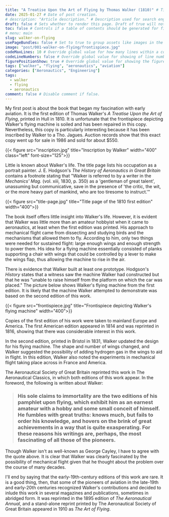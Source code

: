 ```yaml
---
title: "A Treatise Upon the Art of Flying by Thomas Walker (1810)" # Title of the blog post.
date: 2025-01-27 # Date of post creation.
# description: "Article description." # Description used for search engine.
draft: false # Sets whether to render this page. Draft of true will not be rendered.
toc: false # Controls if a table of contents should be generated for first-level links automatically.
# menu: main
slug: walker-on-flying
usePageBundles: false # Set to true to group assets like images in the same folder as this post.
image: "post/001-walker-on-flying/frontispiece.jpg"
codeMaxLines: 10 # Override global value for how many lines within a code block before auto-collapsing.
codeLineNumbers: false # Override global value for showing of line numbers within code block.
figurePositionShow: true # Override global value for showing the figure label.
tags: ["walker", "flying", "aeronautics", "aviation"]
categories: ["Aeronautics", "Engineering"]
tags:
  - walker
  - flying
  - aeronautics
comment: false # Disable comment if false.
---
```


My first post is about the book that began my fascination with early aviation. It is the first edition of Thomas Walker's *A Treatise Upon the Art of Flying*, printed in Hull in 1810. It is unfortunate that the frontispiece depicting Walker's flying machine is soiled and has been repaired in this copy. Nevertheless, this copy is particularly interesting because it has been inscribed by Walker to a Tho. Jagues. Auction records show that this exact copy went up for sale in 1986 and sold for about $550.

{{< figure src="inscription.jpg" title="Inscription by Walker" width="400" class="left" font-size="125">}}

Little is known about Walker's life. The title page lists his occupation as a portrait painter. J. E. Hodgson's *The History of Aeronautics in Great Britain* contains a footnote stating that "Walker is referred to by a writer in the *Mechanics' Mag.* (vol. xiii, 1830, p. 350) as a 'gentleman of great talent', unassuming but communicative, save in the presence of 'the critic, the wit, or the more heavy part of mankind, who are too tiresome to instruct.'"

{{< figure src="title-page.jpg" title="Title page of the 1810 first edition" width="400">}}

The book itself offers little insight into Walker's life. However, it is evident that Walker was little more than an amateur hobbyist when it came to aeronautics, at least when the first edition was printed. His approach to mechanical flight came from dissecting and studying birds and the mechanisms that allowed them to fly. According to him, only two things were needed for sustained flight: large enough wings and enough strength to power them. His idea for a flying machine essentially consisted of planks supporting a chair with wings that could be controlled by a lever to make the wings flap, thus allowing the machine to rise in the air.

There is evidence that Walker built at least one prototype. Hodgson's *History* states that a witness saw the machine Walker had constructed but that he was "unable to raise himself from the platform on which the car was placed." The picture below shows Walker's flying machine from the first edition. It is likely that the machine Walker attempted to demonstrate was based on the second edition of this work.

{{< figure src="frontispiece.jpg" title="Frontispiece depicting Walker's flying machine" width="400">}}

Copies of the first edition of his work were taken to mainland Europe and America. The first American edition appeared in 1814 and was reprinted in 1816, showing that there was considerable interest in this work.

In the second edition, printed in Bristol in 1831, Walker updated the design for his flying machine. The shape and number of wings changed, and Walker suggested the possibility of adding hydrogen gas in the wings to aid in flight. In this edition, Walker also noted the experiments in mechanical flight taking place across in France and America.

The Aeronautical Society of Great Britain reprinted this work in The Aeronautical Classics, in which both editions of this work appear. In the foreword, the following is written about Walker: 
> <h3>His sole claims to immortality are the two editions of his pamphlet upon flying, which exhibit him as an earnest amateur with a hobby and some small conceit of himself. He fumbles with great truths: knows much, but fails to order his knowledge, and hovers on the brink of great achievements in a way that is quite exasperating. For these reasons his writings are, perhaps, the most fascinating of all those of the pioneers.</h3>

Though Walker isn't as well-known as George Cayley, I have to agree with the quote above. It is clear that Walker was clearly fascinated by the possibility of mechanical flight given that he thought about the problem over the course of many decades.

I'll end by saying that the early-19th-century editions of this work are rare. It is a good thing, then, that some of the pioneers of aviation in the late-19th and early-20th centuries recognized Walker's contributions and decided to inlude this work in several magazines and publications, sometimes in abridged form. It was reprinted in the 1895 edition of *The Aeronautical Annual*, and a stand-alone reprint printed by The Aeronautical Society of Great Britain appeared in 1910 as *The Art of Flying*.